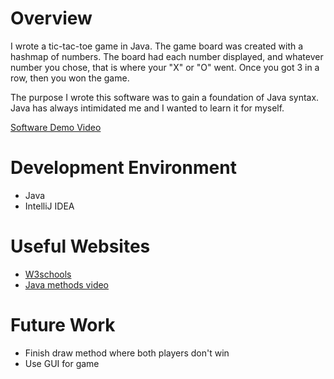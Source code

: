 # Overview



I wrote a tic-tac-toe game in Java. The game board was created with a hashmap of numbers. The board had each number displayed, and whatever number you chose, that is where your "X" or "O" went. Once you got 3 in a row, then you won the game.


The purpose I wrote this software was to gain a foundation of Java syntax. Java has always intimidated me and I wanted to learn it for myself. 


[Software Demo Video](http://youtube.link.goes.here)

# Development Environment

* Java
* IntelliJ IDEA



# Useful Websites

* [W3schools](https://www.w3schools.com/java/default.asp)
* [Java methods video](https://www.youtube.com/watch?v=ejI4iHiumrg)

# Future Work


* Finish draw method where both players don't win
* Use GUI for game

